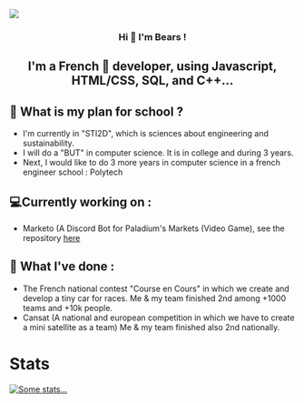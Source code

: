 [![](https://cdn.discordapp.com/attachments/759084141144047647/994211109882036284/Mon_projet.png)](https://cdn.discordapp.com/attachments/759084141144047647/994211109882036284/Mon_projet.png)

<h3 align="center">
Hi 👋 I'm Bears ! 
</h3>

<h2 align="center">
I'm a French 🥖 developer, using Javascript, HTML/CSS, SQL, and C++...
</h2>

## 🏫 What is my plan for school ?

 - I'm currently in "STI2D", which is sciences about engineering and sustainability.
 - I will do a "BUT" in computer science. It is in college and during 3 years.
 - Next, I would like to do 3 more years in computer science in a french engineer school : Polytech

## 💻Currently working on :

 - Marketo (A Discord Bot for Paladium's Markets (Video Game), see the repository [here](https://github.com/Bears9355/marketo)

## 🌴 What I've done :

 - The French national contest "Course en Cours" in which we create and develop a tiny car for races.
   Me & my team finished 2nd among +1000 teams and +10k people.
 - Cansat (A national and european competition in which we have to create a mini satellite as a team)
   Me & my team finished also 2nd nationally.

# Stats

[![Some stats...](https://github-readme-stats.vercel.app/api?username=bears9355)](https://github.com/anuraghazra/github-readme-stats)
